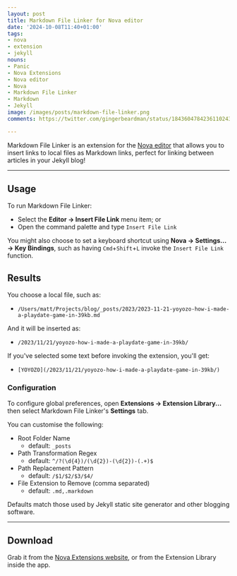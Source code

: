 ```yaml
---
layout: post
title: Markdown File Linker for Nova editor
date: '2024-10-08T11:40+01:00'
tags:
- nova
- extension
- jekyll
nouns:
- Panic
- Nova Extensions
- Nova editor
- Nova
- Markdown File Linker
- Markdown
- Jekyll
image: /images/posts/markdown-file-linker.png
comments: https://twitter.com/gingerbeardman/status/1843604784236110243

---
```


Markdown File Linker is an extension for the [Nova editor](https://nova.app) that allows you to insert links to local files as Markdown links, perfect for linking between articles in your Jekyll blog!

----

## Usage

To run Markdown File Linker:

- Select the **Editor → Insert File Link** menu item; or
- Open the command palette and type `Insert File Link`

You might also choose to set a keyboard shortcut using **Nova → Settings... → Key Bindings**, such as having `Cmd`+`Shift`+`L` invoke the `Insert File Link` function.

## Results

You choose a local file, such as:
- `/Users/matt/Projects/blog/_posts/2023/2023-11-21-yoyozo-how-i-made-a-playdate-game-in-39kb.md`

And it will be inserted as:
- `/2023/11/21/yoyozo-how-i-made-a-playdate-game-in-39kb/`

If you've selected some text before invoking the extension, you'll get:
- `[YOYOZO](/2023/11/21/yoyozo-how-i-made-a-playdate-game-in-39kb/)`

### Configuration

To configure global preferences, open **Extensions → Extension Library...** then select Markdown File Linker's **Settings** tab.

You can customise the following:
- Root Folder Name
	- default: `_posts`
- Path Transformation Regex
	- default: `^/?(\d{4})/(\d{2})-(\d{2})-(.+)$`
- Path Replacement Pattern
	- default: `/$1/$2/$3/$4/`
- File Extension to Remove (comma separated)
	- default: `.md,.markdown`

Defaults match those used by Jekyll static site generator and other blogging software.

----

## Download

Grab it from the [Nova Extensions website](https://extensions.panic.com/extensions/com.gingerbeardman/com.gingerbeardman.MarkdownFileLinker/), or from the Extension Library inside the app.